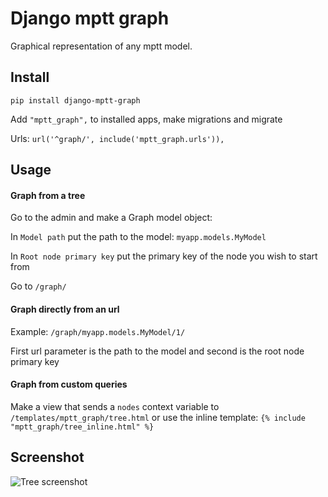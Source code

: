 # Django mptt graph

Graphical representation of any mptt model.

## Install

   ```
   pip install django-mptt-graph
   ```

Add `"mptt_graph",` to installed apps, make migrations and migrate

Urls: `url('^graph/', include('mptt_graph.urls')),`

## Usage

#### Graph from a tree

Go to the admin and make a Graph model object:

In `Model path` put the path to the model: `myapp.models.MyModel`

In `Root node primary key` put the primary key of the node you wish to start from

Go to `/graph/`

#### Graph directly from an url

Example: `/graph/myapp.models.MyModel/1/`

First url parameter is the path to the model and second is the root node primary key

#### Graph from custom queries

Make a view that sends a `nodes` context variable to `/templates/mptt_graph/tree.html` or use the inline template:
``{% include "mptt_graph/tree_inline.html" %}``

## Screenshot

 ![Tree screenshot](https://raw.githubusercontent.com/synw/django-mptt-graph/master/doc/img/screenshot.png)